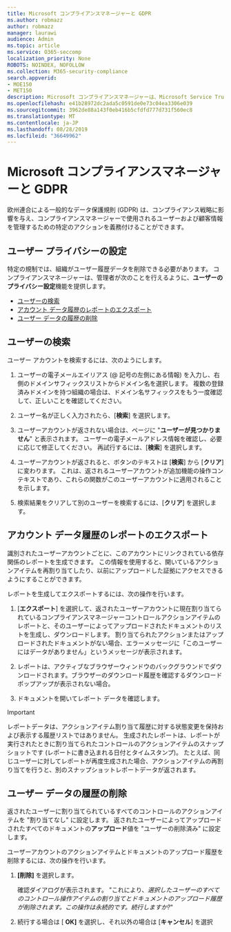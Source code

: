 ```yaml
---
title: Microsoft コンプライアンスマネージャーと GDPR
ms.author: robmazz
author: robmazz
manager: laurawi
audience: Admin
ms.topic: article
ms.service: O365-seccomp
localization_priority: None
ROBOTS: NOINDEX, NOFOLLOW
ms.collection: M365-security-compliance
search.appverid:
- MOE150
- MET150
description: Microsoft コンプライアンスマネージャーは、Microsoft Service Trust Portal の無料のワークフローベースのリスク評価ツールです。 コンプライアンスマネージャーを使用すると、Microsoft クラウドサービスに関連する規制コンプライアンスアクティビティを追跡、割り当て、検証することができます。
ms.openlocfilehash: e41b28972dc2ada5c0591de0e73c04ea3306e039
ms.sourcegitcommit: 3962de88a143f0eb416b5cfdfd777d731f560ec8
ms.translationtype: MT
ms.contentlocale: ja-JP
ms.lasthandoff: 08/28/2019
ms.locfileid: "36649962"
---
```

# <a name="microsoft-compliance-manager-and-the-gdpr"></a>Microsoft コンプライアンスマネージャーと GDPR

欧州連合による一般的なデータ保護規則 (GDPR) は、コンプライアンス戦略に影響を与え、コンプライアンスマネージャーで使用されるユーザーおよび顧客情報を管理するための特定のアクションを義務付けることができます。

## <a name="user-privacy-settings"></a>ユーザー プライバシーの設定

特定の規制では、組織がユーザー履歴データを削除できる必要があります。 コンプライアンスマネージャーは、管理者が次のことを行えるように、**ユーザーのプライバシー設定**機能を提供します。
  
- [ユーザーの検索](#search-for-a-user)
- [アカウント データ履歴のレポートのエクスポート](#export-a-report-of-account-data-history)
- [ユーザー データの履歴の削除](#delete-user-data-history)
  
## <a name="search-for-a-user"></a>ユーザーの検索

ユーザー アカウントを検索するには、次のようにします。
  
1. ユーザーの電子メールエイリアス (@ 記号の左側にある情報) を入力し、右側のドメインサフィックスリストからドメイン名を選択します。 複数の登録済みドメインを持つ組織の場合は、ドメイン名サフィックスをもう一度確認して、正しいことを確認してください。

2. ユーザー名が正しく入力されたら、[**検索**] を選択します。

3. ユーザーアカウントが返されない場合は、ページに "**ユーザーが見つかりません**" と表示されます。 ユーザーの電子メールアドレス情報を確認し、必要に応じて修正してください。 再試行するには、[**検索**] を選択します。

4. ユーザーアカウントが返されると、ボタンのテキストは [**検索**] から [**クリア**] に変わります。 これは、返されるユーザーアカウントが追加機能の操作コンテキストであり、これらの関数がこのユーザーアカウントに適用されることを示します。

5. 検索結果をクリアして別のユーザーを検索するには、[**クリア**] を選択します。

## <a name="export-a-report-of-account-data-history"></a>アカウント データ履歴のレポートのエクスポート

識別されたユーザーアカウントごとに、このアカウントにリンクされている依存関係のレポートを生成できます。 この情報を使用すると、開いているアクションアイテムを再割り当てしたり、以前にアップロードした証拠にアクセスできるようにすることができます。
  
 レポートを生成してエクスポートするには、次の操作を行います。
  
1. [**エクスポート**] を選択して、返されたユーザーアカウントに現在割り当てられているコンプライアンスマネージャーコントロールアクションアイテムのレポートと、そのユーザーによってアップロードされたドキュメントのリストを生成し、ダウンロードします。 割り当てられたアクションまたはアップロードされたドキュメントがない場合、エラーメッセージに「このユーザーにはデータがありません」というメッセージが表示されます。

2. レポートは、アクティブなブラウザーウィンドウのバックグラウンドでダウンロードされます。ブラウザーのダウンロード履歴を確認するダウンロードポップアップが表示されない場合。

3. ドキュメントを開いてレポート データを確認します。

> [!IMPORTANT]
> レポートデータは、アクションアイテム割り当て履歴に対する状態変更を保持および表示する履歴リストではありません。 生成されたレポートは、レポートが実行されたときに割り当てられたコントロールのアクションアイテムのスナップショットです (レポートに書き込まれる日付とタイムスタンプ)。 たとえば、同じユーザーに対してレポートが再度生成された場合、アクションアイテムの再割り当てを行うと、別のスナップショットレポートデータが返されます。
  
## <a name="delete-user-data-history"></a>ユーザー データの履歴の削除

返されたユーザーに割り当てられているすべてのコントロールのアクションアイテムを "割り当てなし" に設定します。 返されたユーザーによってアップロードされたすべてのドキュメントの**アップロード**値を "ユーザーの削除済み" に設定します。
  
ユーザーアカウントのアクションアイテムとドキュメントのアップロード履歴を削除するには、次の操作を行います。
  
1. **[削除]** を選択します。

    確認ダイアログが表示されます。 "これにより、*選択したユーザーのすべてのコントロール操作アイテムの割り当てとドキュメントのアップロード履歴が削除されます。この操作は永続的です。続行しますか?*"

2. 続行する場合は [ **OK]** を選択し、それ以外の場合は [**キャンセル**] を選択
